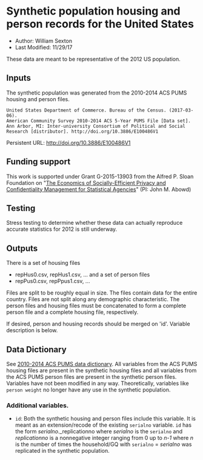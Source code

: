 # Synthetic population housing and person records for the United States
- Author: William Sexton
- Last Modified: 11/29/17

These data are meant to be representative of the 2012 US population.

## Inputs
The synthetic population was generated from the 2010-2014 ACS PUMS housing and person files.


    United States Department of Commerce. Bureau of the Census. (2017-03-06).
    American Community Survey 2010-2014 ACS 5-Year PUMS File [Data set].
    Ann Arbor, MI: Inter-university Consortium of Political and Social
    Research [distributor]. http://doi.org/10.3886/E100486V1

Persistent URL:  http://doi.org/10.3886/E100486V1

## Funding support
This work is supported under  Grant G-2015-13903 from the Alfred P. Sloan Foundation on "[The Economics of Socially-Efficient Privacy and Confidentiality Management for Statistical Agencies](https://www.ilr.cornell.edu/labor-dynamics-institute/research/project-19)" (PI: John M. Abowd)

## Testing
Stress testing to determine whether these data can actually reproduce accurate statistics for 2012 is still underway.

## Outputs
There is a set of housing files
- repHus0.csv, repHus1.csv, ...
and a set of person files
- repPus0.csv, repPpus1.csv, ...

Files are split to be roughly equal in size. The files contain data for the entire country. Files are not split along any demographic characteristic. The person files and housing files must be concatenated to form a complete person file and a complete housing file, respectively.

If desired, person and housing records should be merged on 'id'. Variable description is below.

## Data Dictionary
See [2010-2014 ACS PUMS data dictionary](http://doi.org/10.3886/E100486V1). All variables from the ACS PUMS housing files are present in the synthetic housing files and all variables from the ACS PUMS person files are present in the synthetic person files. Variables have not been modified in any way. Theoretically, variables like `person weight` no longer have any use in the synthetic population.

### Additional variables.
- `id`: Both the synthetic housing and person files include this variable. It is meant as an extension/recode of the existing `serialno` variable.  `id` has the form _serialno_._replicationno where _serialno_ is the `serialno` and _replicationno_ is a nonnegative integer ranging from 0 up to _n-1_ where _n_ is the number of times the household/GQ with `serialno` = _serialno_ was replicated in the synthetic population. 
